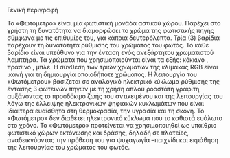 Γενική περιγραφή

Το «Φωτόμετρο» είναι μία φωτιστική μονάδα αστικού χώρου. Παρέχει στο χρήστη τη δυνατότητα να διαμορφώσει το χρώμα της φωτιστικής πηγής σύμφωνα με τις επιθυμίες του, για κάποια δευτερόλεπτα. 
Τρία (3) βαρίδια παρέχουν τη δυνατότητα ρύθμισης του χρώματος του φωτός. Το κάθε βαρίδιο είναι υπεύθυνο για την ένταση ενός ανεξάρτητου χρωματιστού λαμπτήρα. Τα χρώματα που χρησιμοποιούνται είναι τα εξής: κόκκινο , πράσινο , μπλε. Η σύνθεση των τριών χρωμάτων της κλίμακας RGB είναι ικανή για τη δημιουργία οποιοδήποτε χρώματος. 
Η λειτουργία του «Φωτόμετρου» βασίζεται σε αναλογικό ηλεκτρικό κύκλωμα ρύθμισης της έντασης 3 φωτεινών πηγών με τη χρήση απλού ροοστάτη γραφίτη, αυξάνοντας το προσδόκιμο ζωής του αντικειμένου και της λειτουργίας του λόγω της έλλειψης ηλεκτρονικών ψηφιακών κυκλωμάτων που είναι ιδιαίτερα ευαίσθητα στη θερμοκρασία, την υγρασία και τη σκόνη. Το «Φωτόμετρο» δεν διαθέτει ηλεκτρονικό κύκλωμα που το καθιστά ευάλωτο στο χρόνο. 
Το «Φωτόμετρο» προτείνεται να χρησιμοποιηθεί ως υπαίθριο φωτιστικό χώρων εκτόνωσης και δράσης, δηλαδή σε πλατείες, αναδεικνύοντας την πρόθεση του για ψυχαγωγία –παιχνίδι και εκμάθηση της λειτουργίας του χρώματος του φωτός.
